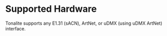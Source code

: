 # Supported Hardware

Tonalite supports any E1.31 (sACN), ArtNet, or uDMX (using uDMX ArtNet) interface.
